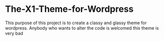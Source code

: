 # The-X1-Theme-for-Wordpress
This purpose of this project is to create a classy and glassy theme for wordpress. Anybody who wants to alter the code is welcomed
this theme is very bad 
